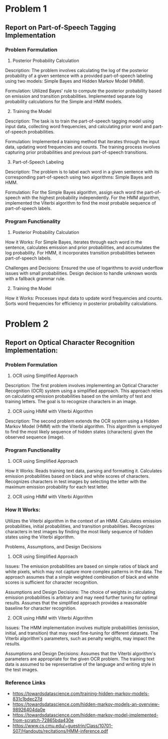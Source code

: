 # Problem 1

## Report on Part-of-Speech Tagging Implementation

### Problem Formulation

1. Posterior Probability Calculation

Description:
The problem involves calculating the log of the posterior probability of a given sentence with a provided part-of-speech labeling using two models: Simple Bayes and Hidden Markov Model (HMM).

Formulation:
Utilized Bayes' rule to compute the posterior probability based on emission and transition probabilities. Implemented separate log probability calculations for the Simple and HMM models.

2. Training the Model

Description:
The task is to train the part-of-speech tagging model using input data, collecting word frequencies, and calculating prior word and part-of-speech probabilities.

Formulation:
Implemented a training method that iterates through the input data, updating word frequencies and counts. The training process involves capturing prior probabilities and previous part-of-speech transitions.

3. Part-of-Speech Labeling

Description:
The problem is to label each word in a given sentence with its corresponding part-of-speech using two algorithms: Simple Bayes and HMM.

Formulation:
For the Simple Bayes algorithm, assign each word the part-of-speech with the highest probability independently. For the HMM algorithm, implemented the Viterbi algorithm to find the most probable sequence of part-of-speech labels.

### Program Functionality

1. Posterior Probability Calculation

How it Works:
For Simple Bayes, iterates through each word in the sentence, calculates emission and prior probabilities, and accumulates the log probability. For HMM, it incorporates transition probabilities between part-of-speech labels.

Challenges and Decisions:
Ensured the use of logarithms to avoid underflow issues with small probabilities. Design decision to handle unknown words with a fallback grammar rule.

2. Training the Model

How it Works:
Processes input data to update word frequencies and counts. Sorts word frequencies for efficiency in posterior probability calculations.


# Problem 2

## Report on Optical Character Recognition Implementation:

### Problem Formulation

1. OCR using Simplified Approach

Description:
The first problem involves implementing an Optical Character Recognition (OCR) system using a simplified approach. This approach relies on calculating emission probabilities based on the similarity of test and training letters. The goal is to recognize characters in an image.

2. OCR using HMM with Viterbi Algorithm

Description:
The second problem extends the OCR system using a Hidden Markov Model (HMM) with the Viterbi algorithm. This algorithm is employed to find the most likely sequence of hidden states (characters) given the observed sequence (image).

### Program Functionality

1. OCR using Simplified Approach

How It Works:
Reads training text data, parsing and formatting it. Calculates emission probabilities based on black and white scores of characters. Recognizes characters in test images by selecting the letter with the maximum emission probability for each test letter.

2. OCR using HMM with Viterbi Algorithm

### How It Works:
Utilizes the Viterbi algorithm in the context of an HMM. Calculates emission probabilities, initial probabilities, and transition probabilities. Recognizes characters in test images by finding the most likely sequence of hidden states using the Viterbi algorithm.

Problems, Assumptions, and Design Decisions

1. OCR using Simplified Approach

Issues:
The emission probabilities are based on simple ratios of black and white pixels, which may not capture more complex patterns in the data. The approach assumes that a simple weighted combination of black and white scores is sufficient for character recognition. 

Assumptions and Design Decisions:
The choice of weights in calculating emission probabilities is arbitrary and may need further tuning for optimal results. Assumes that the simplified approach provides a reasonable baseline for character recognition.

2. OCR using HMM with Viterbi Algorithm

Issues:
The HMM implementation involves multiple probabilities (emission, initial, and transition) that may need fine-tuning for different datasets. The Viterbi algorithm's parameters, such as penalty weights, may impact the results.

Assumptions and Design Decisions:
Assumes that the Viterbi algorithm's parameters are appropriate for the given OCR problem. The training text data is assumed to be representative of the language and writing style in the test images.


### Reference Links
- https://towardsdatascience.com/training-hidden-markov-models-831c1bdec27d
- https://towardsdatascience.com/hidden-markov-models-an-overview-98926404da0e
- https://towardsdatascience.com/hidden-markov-model-implemented-from-scratch-72865bda430e
- https://www.cs.cmu.edu/~guestrin/Class/10701-S07/Handouts/recitations/HMM-inference.pdf 